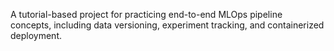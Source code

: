 A tutorial-based project for practicing end-to-end MLOps pipeline concepts, including data versioning, experiment tracking, and containerized deployment.
